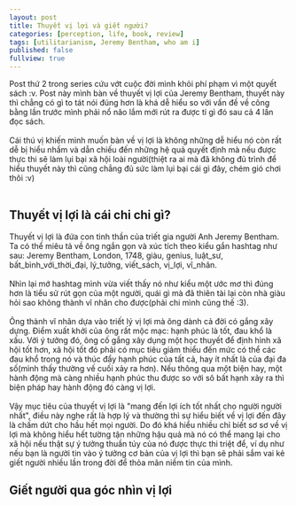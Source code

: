 ```yaml
---
layout: post
title: Thuyết vị lợi và giết người?
categories: [perception, life, book, review]
tags: [utilitarianism, Jeremy Bentham, who am i]
published: false
fullview: true
---
```



Post thứ 2 trong series cứu vớt cuộc đời mình khỏi phí phạm vì một quyết sách :v. Post này mình bàn về thuyết vị lợi của Jeremy Bentham, thuyết này thì chẳng có gì to tát nói đúng hơn là khá dễ hiểu so với vấn đề về công bằng lần trước mình phải nổ não lắm mới rút ra được tí gì đó sau cả 4 lần đọc sách. 
<br><br>
Cái thú vị khiến mình muốn bàn về vị lợi là không những dễ hiểu nó còn rất dễ bị hiểu nhầm và dẫn chiếu đến những hệ quả quyết định mà nếu được thực thi sẽ làm lụi bại xã hội loài người(thiệt ra ai mà đã không đủ trình để hiểu thuyết này thì cũng chẳng đủ sức làm lụi bại cái gì đây, chém gió chơi thôi :v)
<br><br>

<h2>Thuyết vị lợi là cái chi chi gì?</h2> 
Thuyết vị lợi là đứa con tinh thần của triết gia người Anh Jeremy Bentham. Ta có thể miêu tả về ông ngắn gọn và xúc tích theo kiểu gắn hashtag như sau: Jeremy Bentham, London, 1748, giàu, genius, luật_sư, bất_bình_với_thời_đại, lý_tưởng, viết_sách, vị_lợi, vĩ_nhân.   
<br><br>
Nhìn lại mớ hashtag mình vừa viết thấy nó như kiểu một ước mơ thì đúng hơn là tiểu sử rút gọn của một người, quái gì mà đã thiên tài lại còn nhà giàu hỏi sao không thành vĩ nhân cho được(phải chi mình cũng thế :3). 
<br><br>
Ông thành vĩ nhân dựa vào triết lý vị lợi mà ông dành cả đời có gắng xây dựng. Điểm xuất khởi của ông rất mộc mạc: hạnh phúc là tốt, đau khổ là xấu. Với ý tưởng đó, ông cố gắng xây dụng một học thuyết để định hình xã hội tốt hơn, xã hội tốt đó phải có mục tiêu giảm thiểu đến mức có thể các đau khổ trong nó và thúc đẩy hạnh phúc của tất cả, hay ít nhất là của đại đa số(mình thấy thường vế cuối xảy ra hơn). Nếu thông qua một biện hay, một hành động mà càng nhiều hạnh phúc thu được so với sô bất hạnh xảy ra thì biện pháp hay hành động đó càng vị lợi.
<br><br>
Vậy mục tiêu của thuyết vị lợi là "mang đến lợi ích tốt nhất cho người người nhất", điều này nghe rất là hợp lý và thường thì sự hiểu biết về vị lợi đến đây là chấm dứt cho hầu hết mọi người. Do đó khá hiểu nhiều chỉ biết sơ sơ về vị lợi mà không hiểu hết tường tận những hậu quả mà nó có thể mang lại cho xã hội nếu thật sự ý tưởng thuần túy của nó được thực thi triệt để, ví dụ như nếu bạn là người tin vào ý tưởng cơ bản của vị lợi thì bạn sẽ phải sắm vai kẻ giết người nhiều lần trong đời để thỏa mãn niềm tin của mình.

<h2>Giết người qua góc nhìn vị lợi</h2>

